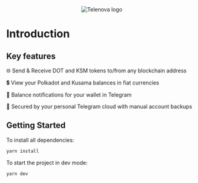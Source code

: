 <div align="center">
  <img src="https://github.com/novasamatech/nova-wallet-web-app/assets/63446892/0d236abe-c4ed-47e2-bbfd-783709c05955" alt="Telenova logo">
</div>

# Introduction

## Key features
🌐 Send & Receive DOT and KSM tokens to/from any blockchain address

💲 View your Polkadot and Kusama balances in fiat currencies

💌 Balance notifications for your wallet in Telegram

🔐 Secured by your personal Telegram cloud with manual account backups

## Getting Started

To install all dependencies:

```bash
yarn install
```
To start the project in dev mode:

```bash
yarn dev
```
